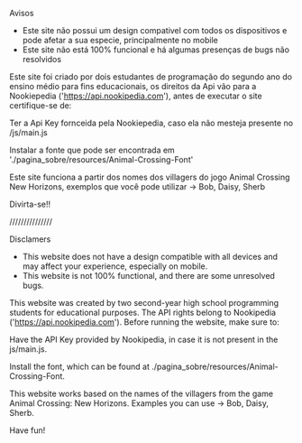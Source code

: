 Avisos

- Este site não possui um design compativel com todos os dispositivos e pode afetar a sua especie, principalmente no mobile
- Este site não está 100% funcional e há algumas presenças de bugs não resolvidos


Este site foi criado por dois estudantes de programação do segundo ano do ensino médio para fins educacionais, os direitos da Api vão para a Nookiepedia ('https://api.nookipedia.com'), antes de executar o site certifique-se de:

Ter a Api Key fornceida pela Nookiepedia, caso ela não mesteja presente no /js/main.js

Instalar a fonte que pode ser encontrada em './pagina_sobre/resources/Animal-Crossing-Font'

Este site funciona a partir dos nomes dos villagers do jogo Animal Crossing New Horizons, exemplos que você pode utilizar -> Bob, Daisy, Sherb


Divirta-se!!

///////////////

Disclamers

- This website does not have a design compatible with all devices and may affect your experience, especially on mobile.  
- This website is not 100% functional, and there are some unresolved bugs.  

This website was created by two second-year high school programming students for educational purposes. The API rights belong to Nookipedia ('https://api.nookipedia.com'). Before running the website, make sure to:

Have the API Key provided by Nookipedia, in case it is not present in the js/main.js.

Install the font, which can be found at ./pagina_sobre/resources/Animal-Crossing-Font.

This website works based on the names of the villagers from the game Animal Crossing: New Horizons. Examples you can use -> Bob, Daisy, Sherb.

Have fun!